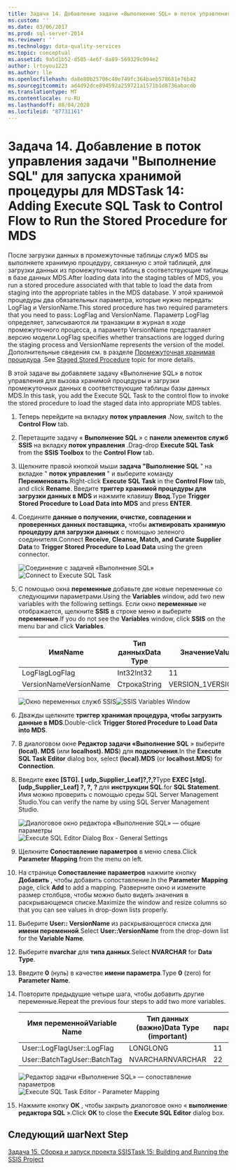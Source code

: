 ```yaml
---
title: Задача 14. Добавление задачи «Выполнение SQL» в поток управления для запуска хранимой процедуры MDS | Документация Майкрософт
ms.custom: ''
ms.date: 03/06/2017
ms.prod: sql-server-2014
ms.reviewer: ''
ms.technology: data-quality-services
ms.topic: conceptual
ms.assetid: 9a5d1b52-d505-4e6f-8a89-569329c094e2
author: lrtoyou1223
ms.author: lle
ms.openlocfilehash: da8e80b25706c40e749fc364baeb578681e76b42
ms.sourcegitcommit: ad4d92dce894592a259721a1571b1d8736abacdb
ms.translationtype: MT
ms.contentlocale: ru-RU
ms.lasthandoff: 08/04/2020
ms.locfileid: "87731161"
---
```

# <a name="task-14-adding-execute-sql-task-to-control-flow-to-run-the-stored-procedure-for-mds"></a><span data-ttu-id="fe2ca-102">Задача 14. Добавление в поток управления задачи "Выполнение SQL" для запуска хранимой процедуры для MDS</span><span class="sxs-lookup"><span data-stu-id="fe2ca-102">Task 14: Adding Execute SQL Task to Control Flow to Run the Stored Procedure for MDS</span></span>
  <span data-ttu-id="fe2ca-103">После загрузки данных в промежуточные таблицы служб MDS вы выполняете хранимую процедуру, связанную с этой таблицей, для загрузки данных из промежуточных таблиц в соответствующие таблицы в базе данных MDS.</span><span class="sxs-lookup"><span data-stu-id="fe2ca-103">After loading data into the staging tables of MDS, you run a stored procedure associated with that table to load the data from staging into the appropriate tables in the MDS database.</span></span> <span data-ttu-id="fe2ca-104">У этой хранимой процедуры два обязательных параметра, которые нужно передать: LogFlag и VersionName.</span><span class="sxs-lookup"><span data-stu-id="fe2ca-104">This stored procedure has two required parameters that you need to pass: LogFlag and VersionName.</span></span> <span data-ttu-id="fe2ca-105">Параметр LogFlag определяет, записываются ли транзакции в журнал в ходе промежуточного процесса, а параметр VersionName представляет версию модели.</span><span class="sxs-lookup"><span data-stu-id="fe2ca-105">LogFlag specifies whether transactions are logged during the staging process and VersionName represents the version of the model.</span></span> <span data-ttu-id="fe2ca-106">Дополнительные сведения см. в разделе [Промежуточная хранимая процедура](https://msdn.microsoft.com/library/hh231028.aspx) .</span><span class="sxs-lookup"><span data-stu-id="fe2ca-106">See [Staged Stored Procedure](https://msdn.microsoft.com/library/hh231028.aspx) topic for more details.</span></span>

 <span data-ttu-id="fe2ca-107">В этой задаче вы добавляете задачу «Выполнение SQL» в поток управления для вызова хранимой процедуры и загрузки промежуточных данных в соответствующие таблицы базы данных MDS.</span><span class="sxs-lookup"><span data-stu-id="fe2ca-107">In this task, you add the Execute SQL Task to the control flow to invoke the stored procedure to load the staged data into appropriate MDS tables.</span></span>

1.  <span data-ttu-id="fe2ca-108">Теперь перейдите на вкладку **поток управления** .</span><span class="sxs-lookup"><span data-stu-id="fe2ca-108">Now, switch to the **Control Flow** tab.</span></span>

2.  <span data-ttu-id="fe2ca-109">Перетащите задачу « **Выполнение SQL** » с **панели элементов служб SSIS** на вкладку **поток управления** .</span><span class="sxs-lookup"><span data-stu-id="fe2ca-109">Drag-drop **Execute SQL Task** from the **SSIS Toolbox** to the **Control Flow** tab.</span></span>

3.  <span data-ttu-id="fe2ca-110">Щелкните правой кнопкой мыши **задача "Выполнение SQL** " на вкладке " **поток управления** " и выберите команду **Переименовать**.</span><span class="sxs-lookup"><span data-stu-id="fe2ca-110">Right-click **Execute SQL Task** in the **Control Flow** tab, and click **Rename**.</span></span> <span data-ttu-id="fe2ca-111">Введите **триггер хранимой процедуры для загрузки данных в MDS** и нажмите клавишу **Ввод**.</span><span class="sxs-lookup"><span data-stu-id="fe2ca-111">Type **Trigger Stored Procedure to Load Data into MDS** and press **ENTER**.</span></span>

4.  <span data-ttu-id="fe2ca-112">Соедините **данные о получении, очистке, совпадении и проверенных данных поставщика,** чтобы **активировать хранимую процедуру для загрузки данных** с помощью зеленого соединителя.</span><span class="sxs-lookup"><span data-stu-id="fe2ca-112">Connect **Receive, Cleanse, Match, and Curate Supplier Data** to **Trigger Stored Procedure to Load Data** using the green connector.</span></span>

     <span data-ttu-id="fe2ca-113">![Соединение с задачей «Выполнение SQL»](../../2014/tutorials/media/et-addingesqltasktocftorunthespformds-01.jpg "Соединение с задачей «Выполнение SQL»")</span><span class="sxs-lookup"><span data-stu-id="fe2ca-113">![Connect to Execute SQL Task](../../2014/tutorials/media/et-addingesqltasktocftorunthespformds-01.jpg "Connect to Execute SQL Task")</span></span>

5.  <span data-ttu-id="fe2ca-114">С помощью окна **переменные** добавьте две новые переменные со следующими параметрами.</span><span class="sxs-lookup"><span data-stu-id="fe2ca-114">Using the **Variables** window, add two new variables with the following settings.</span></span> <span data-ttu-id="fe2ca-115">Если окно **переменные** не отображается, щелкните **SSIS** в строке меню и выберите **переменные**.</span><span class="sxs-lookup"><span data-stu-id="fe2ca-115">If you do not see the **Variables** window, click **SSIS** on the menu bar and click **Variables**.</span></span>

    |<span data-ttu-id="fe2ca-116">Имя</span><span class="sxs-lookup"><span data-stu-id="fe2ca-116">Name</span></span>|<span data-ttu-id="fe2ca-117">Тип данных</span><span class="sxs-lookup"><span data-stu-id="fe2ca-117">Data Type</span></span>|<span data-ttu-id="fe2ca-118">Значение</span><span class="sxs-lookup"><span data-stu-id="fe2ca-118">Value</span></span>|
    |----------|---------------|-----------|
    |<span data-ttu-id="fe2ca-119">LogFlag</span><span class="sxs-lookup"><span data-stu-id="fe2ca-119">LogFlag</span></span>|<span data-ttu-id="fe2ca-120">Int32</span><span class="sxs-lookup"><span data-stu-id="fe2ca-120">Int32</span></span>|<span data-ttu-id="fe2ca-121">1</span><span class="sxs-lookup"><span data-stu-id="fe2ca-121">1</span></span>|
    |<span data-ttu-id="fe2ca-122">VersionName</span><span class="sxs-lookup"><span data-stu-id="fe2ca-122">VersionName</span></span>|<span data-ttu-id="fe2ca-123">Строка</span><span class="sxs-lookup"><span data-stu-id="fe2ca-123">String</span></span>|<span data-ttu-id="fe2ca-124">VERSION_1</span><span class="sxs-lookup"><span data-stu-id="fe2ca-124">VERSION_1</span></span>|

     <span data-ttu-id="fe2ca-125">![Окно переменных служб SSIS](../../2014/tutorials/media/et-addingesqltasktocftorunthespformds-02.jpg "Окно переменных служб SSIS")</span><span class="sxs-lookup"><span data-stu-id="fe2ca-125">![SSIS Variables Window](../../2014/tutorials/media/et-addingesqltasktocftorunthespformds-02.jpg "SSIS Variables Window")</span></span>

6.  <span data-ttu-id="fe2ca-126">Дважды щелкните **триггер хранимая процедура, чтобы загрузить данные в MDS**.</span><span class="sxs-lookup"><span data-stu-id="fe2ca-126">Double-click **Trigger Stored Procedure to Load Data into MDS**.</span></span>

7.  <span data-ttu-id="fe2ca-127">В диалоговом окне **Редактор задачи «Выполнение SQL** » выберите **(local). MDS** (или **localhost). MDS**) для **подключения**.</span><span class="sxs-lookup"><span data-stu-id="fe2ca-127">In the **Execute SQL Task Editor** dialog box, select **(local).MDS** (or **localhost.MDS**) for **Connection**.</span></span>

8.  <span data-ttu-id="fe2ca-128">Введите **exec [STG]. [ udp_Supplier_Leaf]?,?,?**</span><span class="sxs-lookup"><span data-stu-id="fe2ca-128">Type **EXEC [stg].[udp_Supplier_Leaf] ?, ?, ?**</span></span> <span data-ttu-id="fe2ca-129">для **инструкции SQL**.</span><span class="sxs-lookup"><span data-stu-id="fe2ca-129">for **SQL Statement**.</span></span> <span data-ttu-id="fe2ca-130">Имя можно проверить с помощью среды SQL Server Management Studio.</span><span class="sxs-lookup"><span data-stu-id="fe2ca-130">You can verify the name by using SQL Server Management Studio.</span></span>

     <span data-ttu-id="fe2ca-131">![Диалоговое окно редактора «Выполнение SQL» — общие параметры](../../2014/tutorials/media/et-addingesqltasktocftorunthespformds-03.jpg "Диалоговое окно редактора «Выполнение SQL» — общие параметры")</span><span class="sxs-lookup"><span data-stu-id="fe2ca-131">![Execute SQL Editor Dialog Box - General Settings](../../2014/tutorials/media/et-addingesqltasktocftorunthespformds-03.jpg "Execute SQL Editor Dialog Box - General Settings")</span></span>

9. <span data-ttu-id="fe2ca-132">Щелкните **Сопоставление параметров** в меню слева.</span><span class="sxs-lookup"><span data-stu-id="fe2ca-132">Click **Parameter Mapping** from the menu on left.</span></span>

10. <span data-ttu-id="fe2ca-133">На странице **Сопоставление параметров** нажмите кнопку **Добавить** , чтобы добавить сопоставление.</span><span class="sxs-lookup"><span data-stu-id="fe2ca-133">In the **Parameter Mapping** page, click **Add** to add a mapping.</span></span> <span data-ttu-id="fe2ca-134">Разверните окно и измените размер столбцов, чтобы можно было видеть значения в раскрывающемся списке.</span><span class="sxs-lookup"><span data-stu-id="fe2ca-134">Maximize the window and resize columns so that you can see values in drop-down lists properly.</span></span>

11. <span data-ttu-id="fe2ca-135">Выберите **User:: VersionName** из раскрывающегося списка для **имени переменной**.</span><span class="sxs-lookup"><span data-stu-id="fe2ca-135">Select **User::VersionName** from the drop-down list for the **Variable Name**.</span></span>

12. <span data-ttu-id="fe2ca-136">Выберите **nvarchar** для **типа данных**.</span><span class="sxs-lookup"><span data-stu-id="fe2ca-136">Select **NVARCHAR** for **Data Type**.</span></span>

13. <span data-ttu-id="fe2ca-137">Введите **0** (нуль) в качестве **имени параметра**.</span><span class="sxs-lookup"><span data-stu-id="fe2ca-137">Type **0** (zero) for **Parameter Name**.</span></span>

14. <span data-ttu-id="fe2ca-138">Повторите предыдущие четыре шага, чтобы добавить другие переменные.</span><span class="sxs-lookup"><span data-stu-id="fe2ca-138">Repeat the previous four steps to add two more variables.</span></span>

    |<span data-ttu-id="fe2ca-139">Имя переменной</span><span class="sxs-lookup"><span data-stu-id="fe2ca-139">Variable Name</span></span>|<span data-ttu-id="fe2ca-140">Тип данных (важно)</span><span class="sxs-lookup"><span data-stu-id="fe2ca-140">Data Type (important)</span></span>|<span data-ttu-id="fe2ca-141">Имя параметра</span><span class="sxs-lookup"><span data-stu-id="fe2ca-141">Parameter Name</span></span>|
    |-------------------|-----------------------------|--------------------|
    |<span data-ttu-id="fe2ca-142">User::LogFlag</span><span class="sxs-lookup"><span data-stu-id="fe2ca-142">User::LogFlag</span></span>|<span data-ttu-id="fe2ca-143">LONG</span><span class="sxs-lookup"><span data-stu-id="fe2ca-143">LONG</span></span>|<span data-ttu-id="fe2ca-144">1</span><span class="sxs-lookup"><span data-stu-id="fe2ca-144">1</span></span>|
    |<span data-ttu-id="fe2ca-145">User::BatchTag</span><span class="sxs-lookup"><span data-stu-id="fe2ca-145">User::BatchTag</span></span>|<span data-ttu-id="fe2ca-146">NVARCHAR</span><span class="sxs-lookup"><span data-stu-id="fe2ca-146">NVARCHAR</span></span>|<span data-ttu-id="fe2ca-147">2</span><span class="sxs-lookup"><span data-stu-id="fe2ca-147">2</span></span>|

     <span data-ttu-id="fe2ca-148">![Редактор задачи «Выполнение SQL» — сопоставление параметров](../../2014/tutorials/media/et-addingesqltasktocftorunthespformds-04.jpg "Редактор задачи «Выполнение SQL» — сопоставление параметров")</span><span class="sxs-lookup"><span data-stu-id="fe2ca-148">![Execute SQL Task Editor - Parameter Mapping](../../2014/tutorials/media/et-addingesqltasktocftorunthespformds-04.jpg "Execute SQL Task Editor - Parameter Mapping")</span></span>

15. <span data-ttu-id="fe2ca-149">Нажмите кнопку **ОК** , чтобы закрыть диалоговое окно « **выполнение редактора SQL** ».</span><span class="sxs-lookup"><span data-stu-id="fe2ca-149">Click **OK** to close the **Execute SQL Editor** dialog box.</span></span>

## <a name="next-step"></a><span data-ttu-id="fe2ca-150">Следующий шаг</span><span class="sxs-lookup"><span data-stu-id="fe2ca-150">Next Step</span></span>
 [<span data-ttu-id="fe2ca-151">Задача 15. Сборка и запуск проекта SSIS</span><span class="sxs-lookup"><span data-stu-id="fe2ca-151">Task 15: Building and Running the SSIS Project</span></span>](../../2014/tutorials/task-15-building-and-running-the-ssis-project.md)


